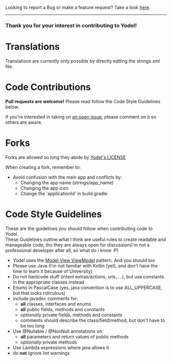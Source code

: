 Looking to report a Bug or make a feature request? Take a look [here](https://github.com/shadow578/Yodel#issues-feature-requests-and-contributing).

---

### Thank you for your interest in contributing to Yodel!

# Translations
Translations are currently only possible by directly editing the strings.xml file. 


# Code Contributions

__Pull requests are welcome!__
Please read follow the Code Style Guidelines below.

If you're interested in taking on [an open issue](https://github.com/shadow578/Yodel/issues), please comment on it so others are aware.

# Forks

Forks are allowed so long they abide by [Yodel's LICENSE](LICENSE)

When creating a fork, remember to:

- Avoid confusion with the main app and conflicts by:
    - Changing the app name (strings/app_name)
    - Changing the app icon
    - Change the 'applicationId' in build.gradle
 

# Code Style Guidelines

These are the guidelines you should follow when contributing code to Yodel.<br>
These Guidelines outline what I think are useful rules to create readable and manageable code, tho they are always open for discussion(i'm not a professional developer after all, so what do i know :P)

- Yodel uses the [Model View ViewModel](https://en.wikipedia.org/wiki/Model%E2%80%93view%E2%80%93viewmodel) pattern. And you should too
- Please use Java (I'm not familiar with Kotlin (yet), and don't have the time to learn it because of University)
- Do not hardcode stuff (intent extras/actions, urls, ...), but use constants in the appropriate classes instead
- Enums in PascalCase (yes, java convention is to use ALL_UPPERCASE, but that looks ridiculous)
- include javadoc comments for:
  - __all__ classes, interfaces and enums
  - __all__ public fields, methods and constants
  - _optionally_ private fields, methods and constants
  - comments should describe the class/field/method, but don't have to be too long
- Use @Nullable / @NonNull annotations on:
  - __all__ parameters and return values of public methods
  - _optionally_ private methods
- Use Lambda expressions where java allows it
- do __not__ ignore lint warnings
